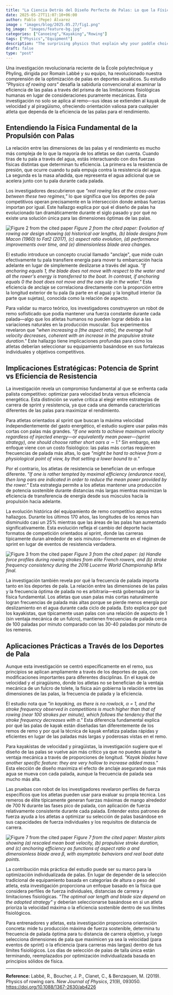 ```yaml
---
title: "La Ciencia Detrás del Diseño Perfecto de Palas: Lo que la Física Revela sobre la Longitud Óptima de Remos y el Tamaño de las Palas"
date: 2025-05-27T11:07:10+06:00
author: Pablo (Pepe) Álvarez
image : "images/blog/2025.05.27/fig1.png"
bg_image: "images/feature-bg.jpg"
categories: ["Canoeing","Kayaking","Rowing"]
tags: ["Physics","Equipment"]
description: "The surprising physics that explain why your paddle choice could be costing you precious seconds on the water"
draft: false
type: "post"
---
```



Una investigación revolucionaria reciente de la École polytechnique y Phyling, dirigida por Romain Labbé y su equipo, ha revolucionado nuestra comprensión de la optimización de palas en deportes acuáticos. Su estudio *"Physics of rowing oars"* desafía la sabiduría convencional al examinar la eficiencia de las palas a través del prisma de las limitaciones fisiológicas humanas en lugar de consideraciones puramente mecánicas. Esta investigación no solo se aplica al remo—sus ideas se extienden al kayak de velocidad y al piragüismo, ofreciendo orientación valiosa para cualquier atleta que dependa de la eficiencia de las palas para el rendimiento.

## Entendiendo la Física Fundamental de la Propulsión con Palas

La relación entre las dimensiones de las palas y el rendimiento es mucho más compleja de lo que la mayoría de los atletas se dan cuenta. Cuando tiras de tu pala a través del agua, estás interactuando con dos fuerzas físicas distintas que determinan tu eficiencia. La primera es la resistencia de presión, que ocurre cuando tu pala empuja contra la resistencia del agua. La segunda es la masa añadida, que representa el agua adicional que se acelera junto con tu pala durante cada palada.

Los investigadores descubrieron que *"real rowing lies at the cross-over between these two regimes,"* lo que significa que los deportes de pala competitivos operan precisamente en la intersección donde ambas fuerzas importan por igual. Este hallazgo explica por qué el diseño de palas ha evolucionado tan dramáticamente durante el siglo pasado y por qué no existe una solución única para las dimensiones óptimas de las palas.

![Figure 2 from the cited paper](/images/blog/2025.05.27/fig2.png)
*Figure 2 from the cited paper: Evolution of rowing oar design showing (a) historical oar lengths, (b) blade designs from Macon (1960) to Fat2 (2017), (c) aspect ratio evolution, (d) performance improvements over time, and (e) dimensionless blade area changes.*

El estudio introduce un concepto crucial llamado "anclaje", que mide cuán efectivamente tu pala transfiere energía para mover tu embarcación hacia adelante en lugar de simplemente deslizarse a través del agua. *"If anchoring equals 1, the blade does not move with respect to the water and all the rower's energy is transferred to the boat. In contrast, if anchoring equals 0 the boat does not move and the oars slip in the water."* Esta eficiencia de anclaje se correlaciona directamente con la proporción entre la longitud exterior de tu pala (la parte en el agua) y la longitud interior (la parte que sujetas), conocida como la relación de aspecto.

Para validar su marco teórico, los investigadores construyeron un robot de remo sofisticado que podía mantener una fuerza constante durante cada palada—algo que los atletas humanos no pueden lograr debido a las variaciones naturales en la producción muscular. Sus experimentos revelaron que *"when increasing α [the aspect ratio], the average hull velocity decreases, coherent with an increase in the propulsive stroke duration."* Este hallazgo tiene implicaciones profundas para cómo los atletas deberían seleccionar su equipamiento basándose en sus fortalezas individuales y objetivos competitivos.

## Implicaciones Estratégicas: Potencia de Sprint vs Eficiencia de Resistencia

La investigación revela un compromiso fundamental al que se enfrenta cada palista competitivo: optimizar para velocidad bruta versus eficiencia energética. Esta distinción se vuelve crítica al elegir entre estrategias de carrera de sprint y resistencia, ya que cada una demanda características diferentes de las palas para maximizar el rendimiento.

Para atletas orientados al sprint que buscan la máxima velocidad independientemente del gasto energético, el estudio sugiere usar palas más cortas con palas más grandes. *"If one wants to achieve maximum velocity regardless of injected energy—or equivalently mean power—(sprint strategy), one should choose rather short oars α ∼ 1."* Sin embargo, este enfoque viene con un costo fisiológico: las palas más cortas requieren frecuencias de palada más altas, lo que *"might be hard to achieve from a physiological point of view, by that setting a lower bound to α."*

Por el contrario, los atletas de resistencia se benefician de un enfoque diferente. *"If one is rather tempted by maximal efficiency (endurance race), then long oars are indicated in order to reduce the mean power provided by the rower."* Esta estrategia permite a los atletas mantener una producción de potencia sostenible durante distancias más largas mientras maximizan la eficiencia de transferencia de energía desde sus músculos hacia la propulsión hacia adelante.

La evolución histórica del equipamiento de remo competitivo apoya estos hallazgos. Durante los últimos 170 años, las longitudes de los remos han disminuido casi un 25% mientras que las áreas de las palas han aumentado significativamente. Esta evolución refleja el cambio del deporte hacia formatos de competición orientados al sprint, donde las carreras típicamente duran alrededor de seis minutos—firmemente en el régimen de sprint en lugar de eventos de resistencia verdadera.

![Figure 3 from the cited paper](/images/blog/2025.05.27/fig3.png)
*Figure 3 from the cited paper: (a) Handle force profiles during rowing strokes from elite French rowers, and (b) stroke frequency consistency during the 2016 Lucerne World Championship M1x final.*

La investigación también revela por qué la frecuencia de palada importa tanto en los deportes de pala. La relación entre las dimensiones de las palas y la frecuencia óptima de palada no es arbitraria—está gobernada por la física fundamental. Los atletas que usan palas más cortas naturalmente logran frecuencias de palada más altas porque se pierde menos energía por deslizamiento en el agua durante cada ciclo de palada. Esto explica por qué los kayakistas, que típicamente usan palas con una relación de aspecto de 1 (sin ventaja mecánica de un fulcro), mantienen frecuencias de palada cerca de 100 paladas por minuto comparado con las 30-40 paladas por minuto de los remeros.

## Aplicaciones Prácticas a Través de los Deportes de Pala

Aunque esta investigación se centró específicamente en el remo, sus principios se aplican ampliamente a través de los deportes de pala, con modificaciones importantes para diferentes disciplinas. En el kayak de velocidad y el piragüismo, donde los atletas no se benefician de la ventaja mecánica de un fulcro de tolete, la física aún gobierna la relación entre las dimensiones de las palas, la frecuencia de palada y la eficiencia.

El estudio nota que *"in kayaking, as there is no rowlock, α = 1, and the stroke frequency observed in competitions is much higher than that of rowing (near 100 strokes per minute), which follows the tendency that the stroke frequency decreases with α."* Esta diferencia fundamental explica por qué las palas de kayak están diseñadas tan diferentemente de los remos de remo y por qué la técnica de kayak enfatiza paladas rápidas y eficientes en lugar de las paladas más largas y poderosas vistas en el remo.

Para kayakistas de velocidad y piragüistas, la investigación sugiere que el diseño de las palas se vuelve aún más crítico ya que no puedes ajustar la ventaja mecánica a través de proporciones de longitud. *"Kayak blades have another specific feature: they are very hollow to increase added mass."* Esta elección de diseño maximiza el efecto de anclaje asegurando que más agua se mueva con cada palada, aunque la frecuencia de palada sea mucho más alta.

Las pruebas con robot de los investigadores revelaron perfiles de fuerza específicos que los atletas pueden usar para evaluar su propia técnica. Los remeros de élite típicamente generan fuerzas máximas de mango alrededor de 700 N durante las fases pico de palada, con aplicación de fuerza relativamente consistente durante cada palada. Entender estos patrones de fuerza ayuda a los atletas a optimizar su selección de palas basándose en sus capacidades de fuerza individuales y los requisitos de distancia de carrera.

![Figure 7 from the cited paper](/images/blog/2025.05.27/fig7.png)
*Figure 7 from the cited paper: Master plots showing (a) rescaled mean boat velocity, (b) propulsive stroke duration, and (c) anchoring efficiency as functions of aspect ratio α and dimensionless blade area β, with asymptotic behaviors and real boat data points.*

La contribución más práctica del estudio puede ser su marco para la optimización individualizada de palas. En lugar de depender de la selección tradicional de equipamiento basada en categorías de altura o peso del atleta, esta investigación proporciona un enfoque basado en la física que considera perfiles de fuerza individuales, distancias de carrera y limitaciones fisiológicas. *"The optimal oar length and blade size depend on the adopted strategy"* y deberían seleccionarse basándose en si un atleta prioriza la velocidad máxima o la eficiencia sostenible dentro de sus límites fisiológicos.

Para entrenadores y atletas, esta investigación proporciona orientación concreta: mide tu producción máxima de fuerza sostenible, determina tu frecuencia de palada óptima para tu distancia de carrera objetivo, y luego selecciona dimensiones de pala que maximicen ya sea la velocidad (para eventos de sprint) o la eficiencia (para carreras más largas) dentro de tus límites fisiológicos. Los días de selección de palas de talla única están terminando, reemplazados por optimización individualizada basada en principios sólidos de física.

---

**Reference:** Labbé, R., Boucher, J. P., Clanet, C., & Benzaquen, M. (2019). Physics of rowing oars. *New Journal of Physics*, 21(9), 093050. https://doi.org/10.1088/1367-2630/ab4226
